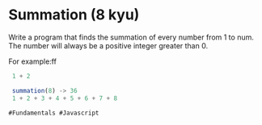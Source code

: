 # Summation (8 kyu)

Write a program that finds the summation of every number from 1 to num. The number will always be a positive integer greater than 0.

For example:ff

   ```JavaScript summation(2) -> 3
    1 + 2

    summation(8) -> 36
    1 + 2 + 3 + 4 + 5 + 6 + 7 + 8
    
#Fundamentals #Javascript
